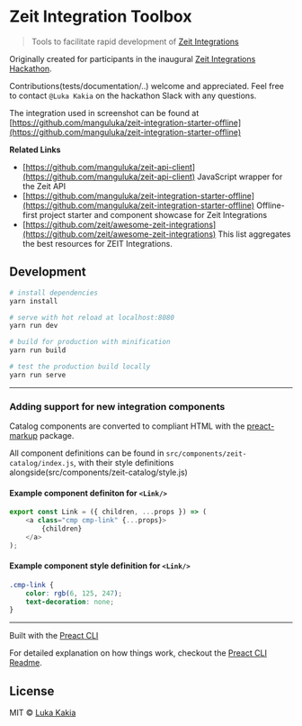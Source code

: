 # Zeit Integration Toolbox

> Tools to facilitate rapid development of [Zeit Integrations](https://zeit.co/docs/integrations)

Originally created for participants in the inaugural [Zeit Integrations Hackathon](https://zeit.co/hackathon). 

Contributions(tests/documentation/..) welcome and appreciated. Feel free to contact `@Luka Kakia` on the hackathon Slack with any questions.

The integration used in screenshot can be found at [https://github.com/manguluka/zeit-integration-starter-offline](https://github.com/manguluka/zeit-integration-starter-offline)

**Related Links**
- [https://github.com/manguluka/zeit-api-client](https://github.com/manguluka/zeit-api-client) JavaScript wrapper for the Zeit API
- [https://github.com/manguluka/zeit-integration-starter-offline](https://github.com/manguluka/zeit-integration-starter-offline) Offline-first project starter and component showcase for Zeit Integrations
- [https://github.com/zeit/awesome-zeit-integrations](https://github.com/zeit/awesome-zeit-integrations) This list aggregates the best resources for ZEIT Integrations.

## Development

``` bash
# install dependencies
yarn install

# serve with hot reload at localhost:8080
yarn run dev

# build for production with minification
yarn run build

# test the production build locally
yarn run serve
```

---

### Adding support for new integration components
Catalog components are converted to compliant HTML with the [preact-markup](https://github.com/developit/preact-cli/blob/master/README.md) package.

All component definitions can be found in `src/components/zeit-catalog/index.js`, with their style definitions alongside(src/components/zeit-catalog/style.js)


#### Example component definiton for `<Link/>`
```javascript
export const Link = ({ children, ...props }) => (
	<a class="cmp cmp-link" {...props}>
		{children}
	</a>
);
```

#### Example component style definition for `<Link/>`
```css
.cmp-link {
    color: rgb(6, 125, 247);
    text-decoration: none;
}
```

---
Built with the [Preact CLI](https://github.com/developit/preact-cli/blob/master/README.md)

For detailed explanation on how things work, checkout the [Preact CLI Readme](https://github.com/developit/preact-cli/blob/master/README.md).

## License

MIT © [Luka Kakia](https://github.com/manguluka)
